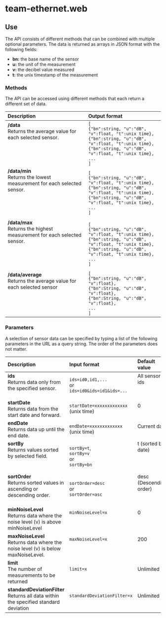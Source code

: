 # team-ethernet.web

## Use

The API consists of different methods that can be combined with multiple optional parameters. The data is returned as arrays in JSON format with the following fields:

* **bn:** the base name of the sensor
* **u:** the unit of the measurement
* **v:** the decibel value measured
* **t:** the unix timestamp of the measurement

### Methods

The API can be accessed using different methods that each return a different set of data.

| Description   | Output format  |
|:--------------|:---------------|
|**/data**<br>Returns the average value for each selected sensor.</br> <br> </br> <br> </br>|`[`<br>`{"bn":string, "u":"dB", "v":float, "t":unix time},`</br>`{"bn":string, "u":"dB", "v":float, "t":unix time},`<br>`{"bn":string, "u":"dB", "v":float, "t":unix time},`</br>`...`<br>`]`</br>|
|**/data/min**<br>Returns the lowest measurement for each selected sensor.</br> <br> </br> <br> </br>|`[`<br>`{"bn":string, "u":"dB", "v":float, "t":unix time},`</br>`{"bn":string, "u":"dB", "v":float, "t":unix time},`<br>`{"bn":string, "u":"dB", "v":float, "t":unix time},`</br>`...`<br>`]`</br>|
|**/data/max**<br>Returns the highest measurement for each selected sensor.</br> <br> </br> <br> </br>|`[`<br>`{"bn":string, "u":"dB", "v":float, "t":unix time},`</br>`{"bn":string, "u":"dB", "v":float, "t":unix time},`<br>`{"bn":string, "u":"dB", "v":float, "t":unix time},`</br>`...`<br>`]`</br>|
|**/data/average**<br>Returns the average value for each selected sensor</br> <br> </br> <br> </br>|`[`<br>`{"bn":string, "u":"dB", "v":float},`</br>`{"bn":String, "u":"dB", "v":float},`<br>`{"bn":String, "u":"dB", "v":float},`</br>`...`<br>`]`</br>|

### Parameters

A selection of sensor data can be specified by typing a list of the following parameters in the URL as a query string. The order of the parameters does not matter.

| Description   | Input format  | Default value  |
|:--------------|:--------------|:---------------|
|**ids**<br>Returns data only from the specified sensor.</br>&nbsp;|`ids=id0,id1,...`<br>or</br>`ids=id0&ids=id1&ids=...`|All sensor ids<br> </br>&nbsp;|
|**startDate**<br>Returns data from the start date and forward.</br>|`startDate=xxxxxxxxxxxxx` (unix time)|0<br> </br>|
|**endDate**<br>Returns data up until the end date.</br>|`endDate=xxxxxxxxxxxxx` (unix time)|Current date<br> </br>|
|**sortBy**<br>Returns values sorted by selected field.</br> <br> </br>|`sortBy=t`,<br>`sortBy=v`</br>or<br>`sortBy=bn`</br>|t (sorted by date)<br> </br> <br> </br>|
|**sortOrder**<br>Returns sorted values in ascending or descending order.</br>&nbsp;|`sortOrder=desc`<br>or</br>`sortOrder=asc`|desc (Descending order)<br></br>&nbsp;|
|**minNoiseLevel**<br>Returns data where the noise level (v) is above minNoiseLevel</br>|`minNoiseLevel=x`<br> </br>&nbsp;|0<br> </br>&nbsp;|
|**maxNoiseLevel**<br>Returns data where the noise level (v) is below maxNoiseLevel.</br>|`maxNoiseLevel=x`<br> </br>&nbsp;|200<br> </br>&nbsp;|
|**limit**<br>The number of measurements to be returned</br>|`limit=x`<br> </br>|Unlimited<br> </br>|
|**standardDeviationFilter**<br>Returns all data within the specified standard deviation</br>|`standardDeviationFilter=x`<br> </br>|Unlimited<br> </br>|
